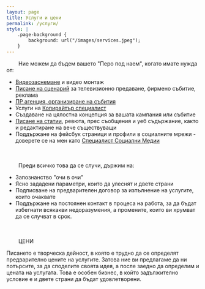 ```yaml
---
layout: page
title: Услуги и цени
permalink: /услуги/
style: |
    .page-background {
        background: url("/images/services.jpeg");
    }
---
```


&nbsp;&nbsp;&nbsp;&nbsp;&nbsp;&nbsp;&nbsp;&nbsp;Ние можем да бъдем вашето "Перо под наем", когато имате нужда от:
<ul>
    <li><a href="https://peropodnaem.com/услуги/видеозаснемане/">Видеозаснемане</a> и видео монтаж</li>
    <li><a href="https://peropodnaem.com/услуги/писане-статии-сценарии/">Писане на сценарий</a> за телевизионно предаване, фирмено събитие, реклама</li>
    <li><a href="https://peropodnaem.com/услуги/пр-агенция-организиране-на-събития/">ПР агенция, организиране на събития</a></li>
    <li>Услуги на <a href="https://peropodnaem.com/услуги/копирайтър/">Копирайтър специалист</a></li>
    <li>Създаване на цялостна концепция за вашата кампания или събитие</li>
    <li><a href="https://peropodnaem.com/услуги/писане-статии-сценарии/">Писане на статии</a>, ревюта, прес съобщения и уеб съдържание, както и редактиране на вече съществуващи</li>
    <li>Поддържане на фейсбук страници и профили в социалните мрежи - доверете се на мен като <a href="https://peropodnaem.com/услуги/специалист-социални-медии/">Специалист Социални Медии</a></li>
</ul>

<br>
<br>
&nbsp;&nbsp;&nbsp;&nbsp;&nbsp;&nbsp;&nbsp;&nbsp;Преди всичко това да се случи, държим на:
<ul>
    <li>Запознанство "очи в очи"</li>
    <li>Ясно зададени параметри, които да улеснят и двете страни</li>
    <li>Подписване на предварителен договор за изпълнение на услугите, които очаквате</li>
    <li>Поддържане на постоянен контакт в процеса на работа, за да бъдат избегнати всякакви недоразумения, а промените, които ви хрумват да се случват в срок.</li>
</ul>

<br>
<br>
&nbsp;&nbsp;&nbsp;&nbsp;&nbsp;&nbsp;&nbsp;&nbsp;ЦЕНИ

Писането е творческа дейност, в която е трудно да се определят предварително цените на услугите. Затова ние ви предлагаме да ни потърсите, за да споделите своята идея, а после заедно да определим и цената на услугата. Това е особен бизнес, в който задължително условие е и двете страни да бъдат удовлетворени.
